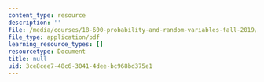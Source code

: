 ```yaml
---
content_type: resource
description: ''
file: /media/courses/18-600-probability-and-random-variables-fall-2019/3ce8cee748c630414deebc968bd375e1_MIT18_600F19_lec34.pdf
file_type: application/pdf
learning_resource_types: []
resourcetype: Document
title: null
uid: 3ce8cee7-48c6-3041-4dee-bc968bd375e1
---
```

